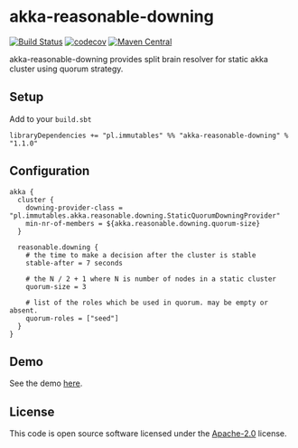 # akka-reasonable-downing #

[![Build Status](https://travis-ci.org/mbilski/akka-reasonable-downing.svg?branch=master)](https://travis-ci.org/mbilski/akka-reasonable-downing)
[![codecov](https://codecov.io/gh/mbilski/akka-reasonable-downing/branch/master/graph/badge.svg)](https://codecov.io/gh/mbilski/akka-reasonable-downing)
[![Maven Central](https://maven-badges.herokuapp.com/maven-central/pl.immutables/akka-reasonable-downing_2.12/badge.svg)](https://maven-badges.herokuapp.com/maven-central/pl.immutables/akka-reasonable-downing_2.12)

akka-reasonable-downing provides split brain resolver for static akka cluster using quorum strategy.

## Setup ##

Add to your `build.sbt`

```
libraryDependencies += "pl.immutables" %% "akka-reasonable-downing" % "1.1.0"
```

## Configuration ##

```
akka {
  cluster {
    downing-provider-class = "pl.immutables.akka.reasonable.downing.StaticQuorumDowningProvider"
    min-nr-of-members = ${akka.reasonable.downing.quorum-size}
  }

  reasonable.downing {
    # the time to make a decision after the cluster is stable
    stable-after = 7 seconds

    # the N / 2 + 1 where N is number of nodes in a static cluster
    quorum-size = 3

    # list of the roles which be used in quorum. may be empty or absent.
    quorum-roles = ["seed"]
  }
}
```

## Demo ##

See the demo [here](https://www.youtube.com/watch?v=_uz8QOjVrNQ).

## License ##

This code is open source software licensed under the
[Apache-2.0](http://www.apache.org/licenses/LICENSE-2.0) license.
